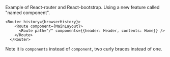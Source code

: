 Example of React-router and React-bootstrap.
Using a new feature called "named component".

```
<Router history={browserHistory}>
    <Route component={MainLayout}>
      <Route path="/" components={{header: Header, contents: Home}} />
    </Route>
  </Router>
  ```
  
  Note it is `components` instead of `component`, two curly braces instead of one.
